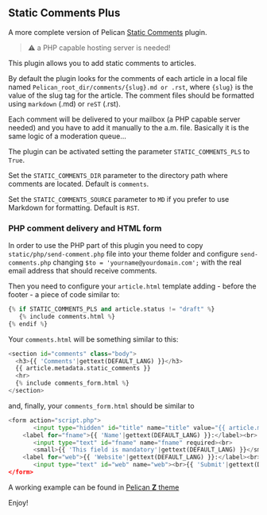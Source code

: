 ## Static Comments Plus

A more complete version of Pelican [Static Comments](https://github.com/getpelican/pelican-plugins/tree/master/static_comments) plugin.

>:warning: a PHP capable hosting server is needed!

This plugin allows you to add static comments to articles.

By default the plugin looks for the comments of each article in a local file named
``Pelican_root_dir/comments/{slug}.md or .rst``, where ``{slug}`` is the value of the slug tag for the
article. The comment files should be formatted using ``markdown`` (.md) or ``reST`` (.rst).

Each comment will be delivered to your mailbox (a PHP capable server needed) and you have to add it manually to the a.m. file. Basically it is
the same logic of a moderation queue...

The plugin can be activated setting the parameter ``STATIC_COMMENTS_PLS`` to ``True``.

Set the ``STATIC_COMMENTS_DIR`` parameter to the directory path where comments
are located. Default is ``comments``.

Set the ``STATIC_COMMENTS_SOURCE`` parameter to ``MD`` if you prefer to use Markdown for formatting. Default is ``RST``.

### PHP comment delivery and HTML form

In order to use the PHP part of this plugin you need to copy ``static/php/send-comment.php`` file into your theme folder and configure ``send-comments.php`` changing ``$to = 'yourname@yourdomain.com';`` with the real email address that should receive comments.

Then you need to configure your ``article.html`` template adding - before the footer - a piece of code similar to:

```python
{% if STATIC_COMMENTS_PLS and article.status != "draft" %}
   {% include comments.html %}
{% endif %}
```
Your ``comments.html`` will be something similar to this:

```python
<section id="comments" class="body">
  <h3>{{ 'Comments'|gettext(DEFAULT_LANG) }}</h3>
  {{ article.metadata.static_comments }}
  <hr>
  {% include comments_form.html %}
</section>
```

and, finally, your ``comments_form.html`` should be similar to

```python
<form action="script.php">
       <input type="hidden" id="title" name="title" value="{{ article.metadata.title }}" readonly><br>
    <label for="fname">{{ 'Name'|gettext(DEFAULT_LANG) }}:</label><br>
       <input type="text" id="fname" name="fname" required><br>
       <small>{{ 'This field is mandatory'|gettext(DEFAULT_LANG) }}</small><br><br>
    <label for="web">{{ 'Website'|gettext(DEFAULT_LANG) }}:</label><br>
       <input type="text" id="web" name="web"><br>{{ 'Submit'|gettext(DEFAULT_LANG) }}">
</form>
```

A working example can be found in [Pelican **Z** theme](https://github.com/mpaglia0/Z)

Enjoy!
